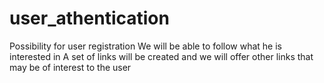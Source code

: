 # user_athentication
Possibility for user registration
We will be able to follow what he is interested in
A set of links will be created and we will offer other links that may be of interest to the user 
